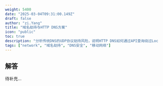 ```yaml
---
weight: 5400
date: "2025-03-04T09:31:00.149Z"
draft: false
author: "zi.Yang"
title: "域名劫持与HTTP DNS方案"
icon: "public"
toc: true
description: "分析传统DNS的UDP协议劫持风险，说明HTTP DNS如何通过API查询绕过LocalDNS，并实现客户端IP精准调度以提升访问速度。"
tags: ["network", "域名劫持", "DNS安全", "移动网络"]
---
```


## 解答

待补充...
